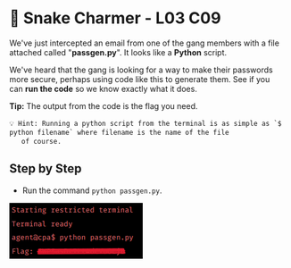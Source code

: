 # 🐍 Snake Charmer - L03 C09

We've just intercepted an email from one of the gang members with a file attached called "**passgen.py**". It looks like a **Python** script.

We've heard that the gang is looking for a way to make their passwords more secure, perhaps using code like this to generate them. See if you can **run the code** so we know exactly what it does.

**Tip:** The output from the code is the flag you need.

```
💡 Hint: Running a python script from the terminal is as simple as `$ python filename` where filename is the name of the file
   of course.
```

## Step by Step

- Run the command `python passgen.py`.

![picture of the terminal output](/assets/snakecharmer1.png)
